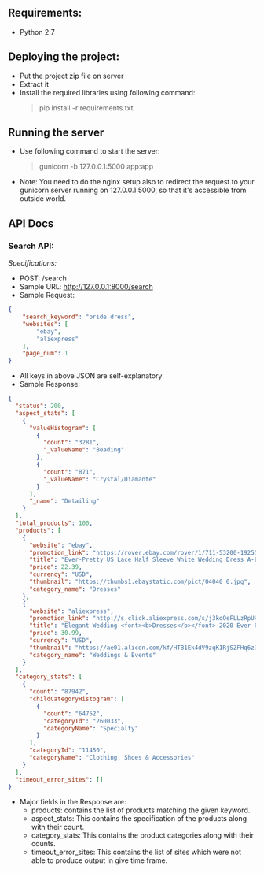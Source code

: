 ## Requirements:  
- Python 2.7

## Deploying the project:  
- Put the project zip file on server  
- Extract it  
- Install the required libraries using following command:  
    > pip install -r requirements.txt

## Running the server
- Use following command to start the server:
    > gunicorn -b 127.0.0.1:5000 app:app
- Note: You need to do the nginx setup also to redirect the request to your gunicorn
  server running on 127.0.0.1:5000, so that it's accessible from outside world.

## API Docs
### Search API:  
*Specifications:*
- POST: /search
- Sample URL: http://127.0.0.1:8000/search
- Sample Request:
```json
{
    "search_keyword": "bride dress",
    "websites": [
        "ebay",
        "aliexpress"
    ],
    "page_num": 1
}
```
- All keys in above JSON are self-explanatory
- Sample Response:
```json
{
  "status": 200,
  "aspect_stats": [
    {
      "valueHistogram": [
        {
          "count": "3281",
          "_valueName": "Beading"
        },
        {
          "count": "871",
          "_valueName": "Crystal/Diamante"
        }
      ],
      "_name": "Detailing"
    }
  ],
  "total_products": 100,
  "products": [
    {
      "website": "ebay",
      "promotion_link": "https://rover.ebay.com/rover/1/711-53200-19255-0/1?campid=5338077955&customid=womensathleticapparel&toolid=10018&mpre=https://www.ebay.com/itm/Ever-Pretty-US-Lace-Half-Sleeve-White-Wedding-Dress-A-Line-Mother-Bride-Gowns-/143481451524?var=0",
      "title": "Ever-Pretty US Lace Half Sleeve White Wedding Dress A-Line Mother Of Bride Gowns",
      "price": 22.39,
      "currency": "USD",
      "thumbnail": "https://thumbs1.ebaystatic.com/pict/04040_0.jpg",
      "category_name": "Dresses"
    },
    {
      "website": "aliexpress",
      "promotion_link": "http://s.click.aliexpress.com/s/j3koOeFLLzRpUH0UgEhWSGVzyPRzMsB84eJel6WTHCtL0JACexsCQyiPAPIsZhLTQtsG0AK29GRT9h1xl10OVmmTMI1VvoLSChYKMmFWMMel83o9wO6LN5BY1mBELHnnLCg39xq6ZP5JHllhJ0ZrX0HFyz3TrCKywtLmNuqMPqb9VF49jg2RIhGXUVnN1lGdpcggMuLeqLUaMg996kkfRY0vzLLyjjvypiIJ3tLv6xlAiyh9FDD9cMEGSfj2LcXK7pRDgSGcAqIQdjhDedacK6id416qW9aTXB38Ejoiy31ywF3Gm6ZmDiNn0zh9QjRe1LkUo5DghX56M2DapyGeBh8X0e0A0KjNKYM2qjZdbMsGmR2qpKhaM4rp",
      "title": "Elegant Wedding <font><b>Dresses</b></font> 2020 Ever Pretty EB07833WH A-Line V-Neck Lace Appliques Formal <font><b>Dresses</b></font> For <font><b>Bride</b></font> Tulle Mariage Gelinlik",
      "price": 30.99,
      "currency": "USD",
      "thumbnail": "https://ae01.alicdn.com/kf/HTB1Ek4dV9zqK1RjSZFHq6z3CpXaE/Elegant-Wedding-font-b-Dresses-b-font-2020-Ever-Pretty-EB07833WH-A-Line-V-Neck-Lace.jpg_350x350.jpg",
      "category_name": "Weddings & Events"
    }
  ],
  "category_stats": [
    {
      "count": "87942",
      "childCategoryHistogram": [
        {
          "count": "64752",
          "categoryId": "260033",
          "categoryName": "Specialty"
        }
      ],
      "categoryId": "11450",
      "categoryName": "Clothing, Shoes & Accessories"
    }
  ],
  "timeout_error_sites": []
}
```
- Major fields in the Response are:  
    - products: contains the list of products matching the given keyword.  
    - aspect_stats: This contains the specification of the products along with their count.
    - category_stats: This contains the product categories along with their counts.
    - timeout_error_sites: This contains the list of sites which were not able to produce output in give time frame.
